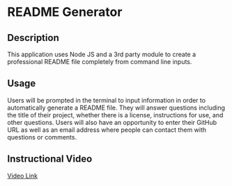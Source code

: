# README Generator

## Description
This application uses Node JS and a 3rd party module to create a professional README file completely from command line inputs.

## Usage
Users will be prompted in the terminal to input information in order to automatically generate a README file. They will answer questions including the title of their project, whether there is a license, instructions for use, and other questions. Users will also have an opportunity to enter their GitHub URL as well as an email address where people can contact them with questions or comments.

## Instructional Video
[Video Link](https://watch.screencastify.com/v/ejEGS7fRuwOuCt4CN3do)